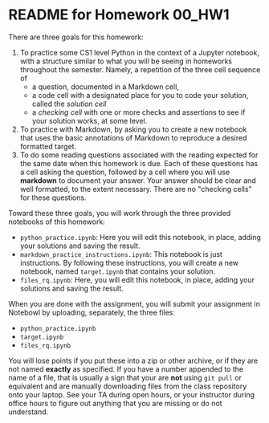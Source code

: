 # README for Homework 00_HW1

There are three goals for this homework:

1. To practice some CS1 level Python in the context of a Jupyter notebook, with a structure similar to what you will be seeing in homeworks throughout the semester.  Namely, a repetition of the three cell sequence of
    - a question, documented in a Markdown cell,
    - a code cell with a designated place for you to code your solution, called the *solution cell*
    - a *checking cell* with one or more checks and assertions to see if your solution works, at some level.
2. To practice with Markdown, by asking you to create a new notebook that uses the basic annotations of Markdown to reproduce a desired formatted target.
3. To do some reading questions associated with the reading expected for the same date when this homework is due.  Each of these questions has a cell asking the question, followed by a cell where you will use **markdown** to document your answer.  Your answer should be clear and well formatted, to the extent necessary.  There are no "checking cells" for these questions.

Toward these three goals, you will work through the three provided notebooks of this homework:

- `python_practice.ipynb`: Here you will edit this notebook, in place, adding your solutions and saving the result.
- `markdown_practice_instructions.ipynb`: This notebook is just instructions.  By following these instructions, you will create a new notebook, named `target.ipynb` that contains your solution.
- `files_rq.ipynb`: Here, you will edit this notebook, in place, adding your solutions and saving the result.

When you are done with the assignment, you will submit your assignment in Notebowl by uploading, separately, the three files:

- `python_practice.ipynb`
- `target.ipynb`
- `files_rq.ipynb`

You will lose points if you put these into a zip or other archive, or if they are not named **exactly** as specified.  If you have a number appended to the name of a file, that is usually a sign that your are **not** using `git pull` or equivalent and are manually downloading files from the class repository onto your laptop.  See your TA during open hours, or your instructor during office hours to figure out anything that you are missing or do not understand.
